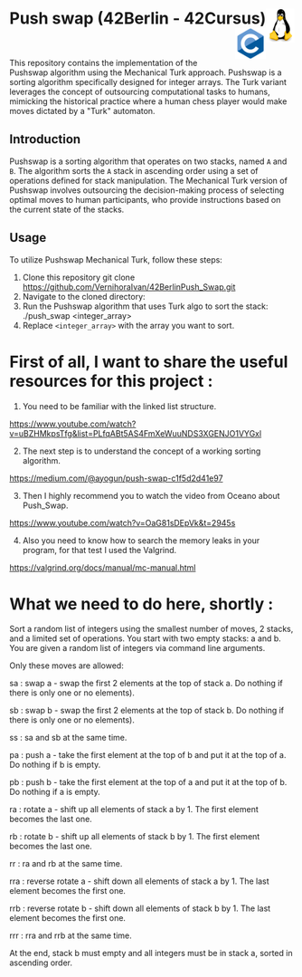 # Push swap (42Berlin - 42Cursus) <img src="https://github.com/devicons/devicon/blob/master/icons/linux/linux-original.svg" title="Linux" alt="Linux Logo" width="50" height="60" align="right" /> <img src="https://github.com/devicons/devicon/blob/master/icons/c/c-original.svg" title="C" alt="C Logo" width="55" height="55" align="right" />&nbsp; 

This repository contains the implementation of the Pushswap algorithm using the Mechanical Turk approach. Pushswap is a sorting algorithm specifically designed for integer arrays. The Turk variant leverages the concept of outsourcing computational tasks to humans, mimicking the historical practice where a human chess player would make moves dictated by a "Turk" automaton.

## Introduction
Pushswap is a sorting algorithm that operates on two stacks, named `A` and `B`. The algorithm sorts the `A` stack in ascending order using a set of operations defined for stack manipulation. The Mechanical Turk version of Pushswap involves outsourcing the decision-making process of selecting optimal moves to human participants, who provide instructions based on the current state of the stacks.

## Usage
To utilize Pushswap Mechanical Turk, follow these steps:
1. Clone this repository
	git clone https://github.com/VernihoraIvan/42BerlinPush_Swap.git
3. Navigate to the cloned directory:
4. Run the Pushswap algorithm that uses Turk algo to sort the stack:
./push_swap <integer_array>
4. Replace `<integer_array>` with the array you want to sort.

# First of all, I want to share the useful resources for this project :

1. You need to be familiar with the linked list structure.

https://www.youtube.com/watch?v=uBZHMkpsTfg&list=PLfqABt5AS4FmXeWuuNDS3XGENJO1VYGxl

2. The next step is to understand the concept of a working sorting algorithm.

https://medium.com/@ayogun/push-swap-c1f5d2d41e97

3. Then I highly recommend you to watch the video from Oceano about Push_Swap.

https://www.youtube.com/watch?v=OaG81sDEpVk&t=2945s

4. Also you need to know how to search the memory leaks in your program, for that test I used the Valgrind.

https://valgrind.org/docs/manual/mc-manual.html


# What we need to do here, shortly :

Sort a random list of integers using the smallest number of moves, 2 stacks, and a limited set of operations.
You start with two empty stacks: a and b. You are given a random list of integers via command line arguments. 

Only these moves are allowed:

sa : swap a - swap the first 2 elements at the top of stack a. Do nothing if there is only one or no elements).

sb : swap b - swap the first 2 elements at the top of stack b. Do nothing if there is only one or no elements).

ss : sa and sb at the same time.

pa : push a - take the first element at the top of b and put it at the top of a. Do nothing if b is empty.

pb : push b - take the first element at the top of a and put it at the top of b. Do nothing if a is empty.

ra : rotate a - shift up all elements of stack a by 1. The first element becomes the last one.

rb : rotate b - shift up all elements of stack b by 1. The first element becomes the last one.

rr : ra and rb at the same time.

rra : reverse rotate a - shift down all elements of stack a by 1. The last element becomes the first one.

rrb : reverse rotate b - shift down all elements of stack b by 1. The last element becomes the first one.

rrr : rra and rrb at the same time.

At the end, stack b must empty and all integers must be in stack a, sorted in ascending order. 
